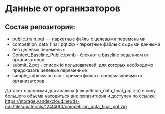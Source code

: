 # Данные от организаторов

## Состав репозитория:
- public_train.pqt - - паркетные файлы с целевыми перемеными
- competition_data_final_pqt.zip - паркетные файлы с сырыми данными без целевых переменых
- Context_Baseline_Public.ipynb - блокнот с baseline решением от организаторов
- submit_2.pqt - список id пользователей, для которых необходимо предсказать целевые переменные
- sample_submission.csv - пример файла с предсказаниями от организаторов

Датасет с данными для анализа (сompetition_data_final_pqt.zip) в силу большого объема находиться вне репазитория и доступен по ссылке: 
https://storage.yandexcloud.net/ds-ods/files/materials/124f46f0/competition_data_final_pqt.zip
</div>
